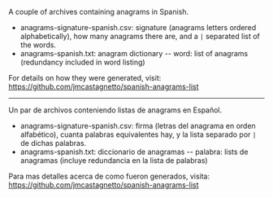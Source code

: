 A couple of archives containing anagrams in Spanish.

- anagrams-signature-spanish.csv: signature (anagrams letters ordered alphabetically), how many anagrams there are, and a `|` separated list of the words.
- anagrams-spanish.txt: anagram dictionary -- word: list of anagrams (redundancy included in word listing)


For details on how they were generated, visit: https://github.com/jmcastagnetto/spanish-anagrams-list


-----

Un par de archivos conteniendo listas de anagrams en Español.

- anagrams-signature-spanish.csv: firma (letras del anagrama en orden alfabético), cuanta palabras equivalentes hay, y  la lista separado por `|` de dichas palabras.
- anagrams-spanish.txt: diccionario de anagramas -- palabra: lists de anagramas (incluye redundancia en la lista de palabras)

Para mas detalles acerca de como fueron generados, visita: https://github.com/jmcastagnetto/spanish-anagrams-list
